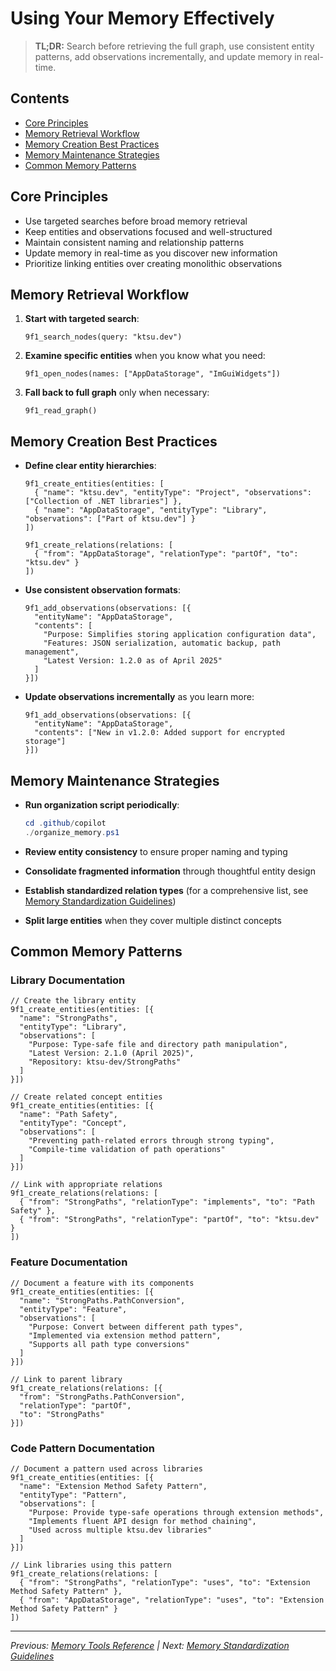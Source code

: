 # Using Your Memory Effectively

> **TL;DR:** Search before retrieving the full graph, use consistent entity patterns, add observations incrementally, and update memory in real-time.

## Contents

- [Core Principles](#core-principles)
- [Memory Retrieval Workflow](#memory-retrieval-workflow)
- [Memory Creation Best Practices](#memory-creation-best-practices)
- [Memory Maintenance Strategies](#memory-maintenance-strategies)
- [Common Memory Patterns](#common-memory-patterns)

## Core Principles

- Use targeted searches before broad memory retrieval
- Keep entities and observations focused and well-structured
- Maintain consistent naming and relationship patterns
- Update memory in real-time as you discover new information
- Prioritize linking entities over creating monolithic observations

## Memory Retrieval Workflow

1. **Start with targeted search**:

   ```text
   9f1_search_nodes(query: "ktsu.dev")
   ```

2. **Examine specific entities** when you know what you need:

   ```text
   9f1_open_nodes(names: ["AppDataStorage", "ImGuiWidgets"])
   ```

3. **Fall back to full graph** only when necessary:

   ```text
   9f1_read_graph()
   ```

## Memory Creation Best Practices

- **Define clear entity hierarchies**:

  ```text
  9f1_create_entities(entities: [
    { "name": "ktsu.dev", "entityType": "Project", "observations": ["Collection of .NET libraries"] },
    { "name": "AppDataStorage", "entityType": "Library", "observations": ["Part of ktsu.dev"] }
  ])

  9f1_create_relations(relations: [
    { "from": "AppDataStorage", "relationType": "partOf", "to": "ktsu.dev" }
  ])
  ```

- **Use consistent observation formats**:

  ```text
  9f1_add_observations(observations: [{
    "entityName": "AppDataStorage",
    "contents": [
      "Purpose: Simplifies storing application configuration data",
      "Features: JSON serialization, automatic backup, path management",
      "Latest Version: 1.2.0 as of April 2025"
    ]
  }])
  ```

- **Update observations incrementally** as you learn more:

  ```text
  9f1_add_observations(observations: [{
    "entityName": "AppDataStorage",
    "contents": ["New in v1.2.0: Added support for encrypted storage"]
  }])
  ```

## Memory Maintenance Strategies

- **Run organization script periodically**:

  ```powershell
  cd .github/copilot
  ./organize_memory.ps1
  ```

- **Review entity consistency** to ensure proper naming and typing
- **Consolidate fragmented information** through thoughtful entity design
- **Establish standardized relation types** (for a comprehensive list, see [Memory Standardization Guidelines](memory-standardization-guidelines.md))
- **Split large entities** when they cover multiple distinct concepts

## Common Memory Patterns

### Library Documentation

```text
// Create the library entity
9f1_create_entities(entities: [{
  "name": "StrongPaths",
  "entityType": "Library",
  "observations": [
    "Purpose: Type-safe file and directory path manipulation",
    "Latest Version: 2.1.0 (April 2025)",
    "Repository: ktsu-dev/StrongPaths"
  ]
}])

// Create related concept entities
9f1_create_entities(entities: [{
  "name": "Path Safety",
  "entityType": "Concept",
  "observations": [
    "Preventing path-related errors through strong typing",
    "Compile-time validation of path operations"
  ]
}])

// Link with appropriate relations
9f1_create_relations(relations: [
  { "from": "StrongPaths", "relationType": "implements", "to": "Path Safety" },
  { "from": "StrongPaths", "relationType": "partOf", "to": "ktsu.dev" }
])
```

### Feature Documentation

```text
// Document a feature with its components
9f1_create_entities(entities: [{
  "name": "StrongPaths.PathConversion",
  "entityType": "Feature",
  "observations": [
    "Purpose: Convert between different path types",
    "Implemented via extension method pattern",
    "Supports all path type conversions"
  ]
}])

// Link to parent library
9f1_create_relations(relations: [{
  "from": "StrongPaths.PathConversion",
  "relationType": "partOf",
  "to": "StrongPaths"
}])
```

### Code Pattern Documentation

```text
// Document a pattern used across libraries
9f1_create_entities(entities: [{
  "name": "Extension Method Safety Pattern",
  "entityType": "Pattern",
  "observations": [
    "Purpose: Provide type-safe operations through extension methods",
    "Implements fluent API design for method chaining",
    "Used across multiple ktsu.dev libraries"
  ]
}])

// Link libraries using this pattern
9f1_create_relations(relations: [
  { "from": "StrongPaths", "relationType": "uses", "to": "Extension Method Safety Pattern" },
  { "from": "AppDataStorage", "relationType": "uses", "to": "Extension Method Safety Pattern" }
])
```

---

*Previous: [Memory Tools Reference](memory-tools-reference.md) | Next: [Memory Standardization Guidelines](memory-standardization-guidelines.md)*
